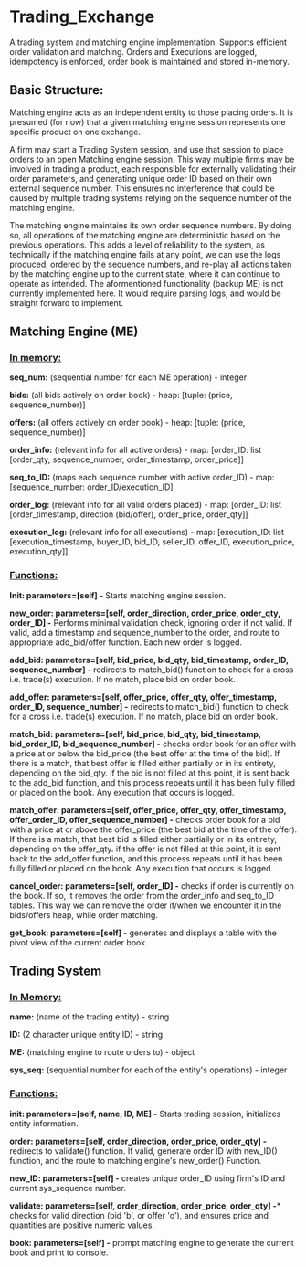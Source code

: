 # Trading_Exchange

A trading system and matching engine implementation. Supports efficient order validation and matching. Orders and Executions are logged, idempotency is enforced, order book is maintained and stored in-memory.

## Basic Structure:

Matching engine acts as an independent entity to those placing orders. It is presumed (for now) that a given matching engine session represents one specific product on one exchange.

A firm may start a Trading System session, and use that session to place orders to an open Matching engine session. This way multiple firms may be involved in trading a product, each responsible for externally validating their order parameters, and generating unique order ID based on their own external sequence number. This ensures no interference that could be caused by multiple trading systems relying on the sequence number of the matching engine. 

The matching engine maintains its own order sequence numbers. By doing so, all operations of the matching engine are deterministic based on the previous operations. This adds a level of reliability to the system, as technically if the matching engine fails at any point, we can use the logs produced, ordered by the sequence numbers, and re-play all actions taken by the matching engine up to the current state, where it can continue to operate as intended. The aformentioned functionality (backup ME) is not currently implemented here. It would require parsing logs, and would be straight forward to implement.


## Matching Engine (ME)

### <ins>In memory:</ins> 

**seq_num:** (sequential number for each ME operation) - integer

**bids:** (all bids actively on order book) - heap: [tuple: (price, sequence_number)]

**offers:** (all offers actively on order book) - heap: [tuple: (price, sequence_number)]

**order_info:** (relevant info for all active orders) - map: [order_ID: list [order_qty, sequence_number, order_timestamp, order_price]]

**seq_to_ID:** (maps each sequence number with active order_ID) - map: [sequence_number: order_ID/execution_ID]

**order_log:** (relevant info for all valid orders placed) - map: [order_ID: list [order_timestamp, direction (bid/offer), order_price, order_qty]]

**execution_log:** (relevant info for all executions) - map: [execution_ID: list [execution_timestamp, buyer_ID, bid_ID, seller_ID, offer_ID, execution_price, execution_qty]]

### <ins>Functions:</ins>

**Init: parameters=[self] -** Starts matching engine session.

**new_order: parameters=[self, order_direction, order_price, order_qty, order_ID] -** Performs minimal validation check, ignoring order if not valid. If valid, add a timestamp and sequence_number to the order, and route to appropriate add_bid/offer function. Each new order is logged.

**add_bid: parameters=[self, bid_price, bid_qty, bid_timestamp, order_ID, sequence_number] -** redirects to match_bid() function to check for a cross i.e. trade(s) execution. If no match, place bid on order book. 

**add_offer: parameters=[self, offer_price, offer_qty, offer_timestamp, order_ID, sequence_number] -** redirects to match_bid() function to check for a cross i.e. trade(s) execution. If no match, place bid on order book.

**match_bid: parameters=[self, bid_price, bid_qty, bid_timestamp, bid_order_ID, bid_sequence_number] -** checks order book for an offer with a price at or below the bid_price (the best offer at the time of the bid). If there is a match, that best offer is filled either partially or in its entirety, depending on the bid_qty. if the bid is not filled at this point, it is sent back to the add_bid function, and this process repeats until it has been fully filled or placed on the book. Any execution that occurs is logged.

**match_offer: parameters=[self, offer_price, offer_qty, offer_timestamp, offer_order_ID, offer_sequence_number] -** checks order book for a bid with a price at or above the offer_price (the best bid at the time of the offer). If there is a match, that best bid is filled either partially or in its entirety, depending on the offer_qty. if the offer is not filled at this point, it is sent back to the add_offer function, and this process repeats until it has been fully filled or placed on the book. Any execution that occurs is logged.

**cancel_order: parameters=[self, order_ID] -** checks if order is currently on the book. If so, it removes the order from the order_info and seq_to_ID tables. This way we can remove the order if/when we encounter it in the bids/offers heap, while order matching. 

**get_book: parameters=[self] -** generates and displays a table with the pivot view of the current order book.

## Trading System

### <ins>In Memory:</ins>

**name:** (name of the trading entity) - string

**ID:** (2 character unique entity ID) - string

**ME:** (matching engine to route orders to) - object

**sys_seq:** (sequential number for each of the entity's operations) - integer

### <ins>Functions:</ins>

**init: parameters=[self, name, ID, ME] -** Starts trading session, initializes entity information.

**order: parameters=[self, order_direction, order_price, order_qty] -** redirects to validate() function. If valid, generate order ID with new_ID() function, and the route to matching engine's new_order() Function.

**new_ID: parameters=[self] -** creates unique order_ID using firm's ID and current sys_sequence number.

**validate: parameters=[self, order_direction, order_price, order_qty] -*** checks for valid direction (bid 'b', or offer 'o'), and ensures price and quantities are positive numeric values.

**book: parameters=[self] -** prompt matching engine to generate the current book and print to console.